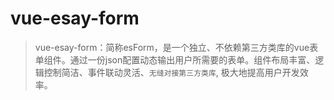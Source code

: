 # vue-esay-form

> vue-esay-form：简称esForm，是一个独立、不依赖第三方类库的vue表单组件。通过一份json配置动态输出用户所需要的表单。组件布局丰富、逻辑控制简洁、事件联动灵活、`无缝对接第三方类库`, 极大地提高用户开发效率。

